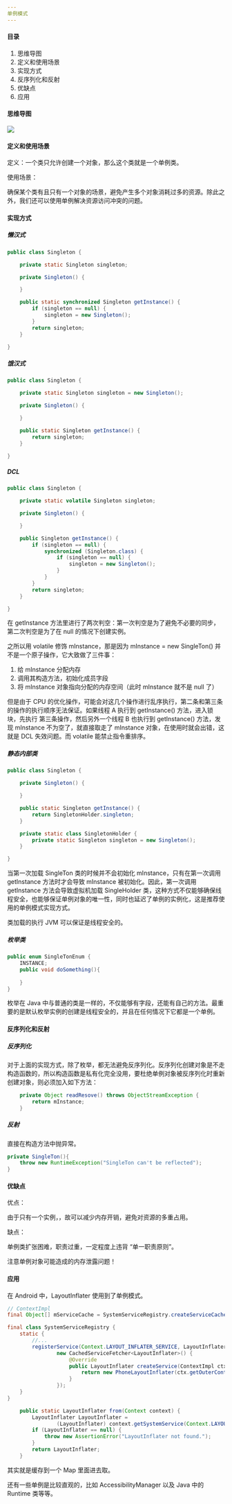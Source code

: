 ```yaml
---
单例模式
---
```


#### 目录

1. 思维导图
2. 定义和使用场景
3. 实现方式
4. 反序列化和反射
5. 优缺点
6. 应用

#### 思维导图

![](https://i.loli.net/2019/01/06/5c316f61d1c06.png)

#### 定义和使用场景

定义：一个类只允许创建一个对象，那么这个类就是一个单例类。

使用场景：

确保某个类有且只有一个对象的场景，避免产生多个对象消耗过多的资源。除此之外，我们还可以使用单例解决资源访问冲突的问题。

#### 实现方式

##### 懒汉式

```java
public class Singleton {

    private static Singleton singleton;

    private Singleton() {

    }

    public static synchronized Singleton getInstance() {
        if (singleton == null) {
            singleton = new Singleton();
        }
        return singleton;
    }

}
```

##### 饿汉式

```java
public class Singleton {

    private static Singleton singleton = new Singleton();

    private Singleton() {

    }

    public static Singleton getInstance() {
        return singleton;
    }

}
```

##### DCL

```java
public class Singleton {

    private static volatile Singleton singleton;

    private Singleton() {

    }

    public Singleton getInstance() {
        if (singleton == null) {
            synchronized (Singleton.class) {
                if (singleton == null) {
                    singleton = new Singleton();
                }
            }
        }
        return singleton;
    }

}
```

在 getInstance 方法里进行了两次判空：第一次判空是为了避免不必要的同步，第二次判空是为了在 null 的情况下创建实例。

之所以用 volatile 修饰 mInstance，那是因为 mInstance = new SingleTon() 并不是一个原子操作，它大致做了三件事：

1. 给 mInstance 分配内存
2. 调用其构造方法，初始化成员字段
3. 将 mInstance 对象指向分配的内存空间（此时 mInstance 就不是 null 了）

但是由于 CPU 的优化操作，可能会对这几个操作进行乱序执行，第二条和第三条的操作的执行顺序无法保证。如果线程 A 执行到 getInstance() 方法，进入锁块，先执行 第三条操作，然后另外一个线程 B 也执行到 getInstance() 方法，发现 mInstance 不为空了，就直接取走了 mInstance 对象，在使用时就会出错，这就是 DCL 失效问题。而 volatile 能禁止指令重排序。

##### 静态内部类

```java
public class Singleton {

    private Singleton() {

    }

    public static Singleton getInstance() {
        return SingletonHolder.singleton;
    }

    private static class SingletonHolder {
        private static Singleton singleton = new Singleton();
    }

}
```

当第一次加载 SingleTon 类的时候并不会初始化 mInstance，只有在第一次调用 getInstance 方法时才会导致 mInstance 被初始化。因此，第一次调用 getInstance 方法会导致虚拟机加载 SingleHolder 类，这种方式不仅能够确保线程安全，也能够保证单例对象的唯一性，同时也延迟了单例的实例化，这是推荐使用的单例模式实现方式。

类加载的执行 JVM 可以保证是线程安全的。

##### 枚举类

```java
public enum SingleTonEnum {
    INSTANCE;
    public void doSomething(){
        
    }
}
```

枚举在 Java 中与普通的类是一样的，不仅能够有字段，还能有自己的方法。最重要的是默认枚举实例的创建是线程安全的，并且在任何情况下它都是一个单例。

#### 反序列化和反射

##### 反序列化

对于上面的实现方式，除了枚举，都无法避免反序列化。反序列化创建对象是不走构造函数的，所以构造函数是私有化完全没用，要杜绝单例对象被反序列化时重新创建对象，则必须加入如下方法：

```java
    private Object readResove() throws ObjectStreamException {
        return mInstance;
    }
```

##### 反射

直接在构造方法中抛异常。

```java
private SingleTon(){
	throw new RuntimeException("SingleTon can't be reflected");
}
```

#### 优缺点

优点：

由于只有一个实例，，故可以减少内存开销，避免对资源的多重占用。

缺点：

单例类扩张困难，职责过重，一定程度上违背 “单一职责原则”。

注意单例对象可能造成的内存泄露问题！

#### 应用

在 Android 中，LayoutInflater 使用到了单例模式。

```java
// ContextImpl
final Object[] mServiceCache = SystemServiceRegistry.createServiceCache();
```

```java
final class SystemServiceRegistry {
    static {
        //...
        registerService(Context.LAYOUT_INFLATER_SERVICE, LayoutInflater.class,
                new CachedServiceFetcher<LayoutInflater>() {
                    @Override
                    public LayoutInflater createService(ContextImpl ctx) {
                        return new PhoneLayoutInflater(ctx.getOuterContext());
                    }
                });
    }
}
```

```java
    public static LayoutInflater from(Context context) {
        LayoutInflater LayoutInflater =
                (LayoutInflater) context.getSystemService(Context.LAYOUT_INFLATER_SERVICE);
        if (LayoutInflater == null) {
            throw new AssertionError("LayoutInflater not found.");
        }
        return LayoutInflater;
    }
```

其实就是缓存到一个 Map 里面进去取。

还有一些单例是比较直观的，比如 AccessibilityManager 以及 Java 中的 Runtime 类等等。